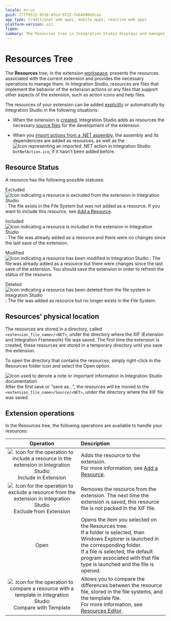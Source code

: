 ```yaml
---
locale: en-us
guid: 27ff9512-9516-45cd-9722-feb4690e5caa
app_type: traditional web apps, mobile apps, reactive web apps
platform-version: o11
figma:
summary: The Resources tree in Integration Studio displays and manages the files associated with an extension, including their addition, status, and physical location
---
```

# Resources Tree

The **Resources** tree, in the extension [workspace](<workspace.md>), presents the resources associated with the current extension and provides the necessary operations to manage them. In Integration Studio, resources are files that implement the behavior of the extension actions or any files that support other aspects of the extension, such as action icons and help files.

The resources of your extension can be added [explicitly](<../../extensibility-and-integration/integration-studio/managing-extensions/resource-define.md>) or automatically by Integration Studio in the following situations:

  * When the extension is [created](<../../extensibility-and-integration/integration-studio/extension-life-cycle/extension-create.md>), Integration Studio adds as resources the necessary [source files](<../../extensibility-and-integration/integration-studio/getting-started/extension-source-files.md>) for the development of the extension.

  * When you [import actions from a .NET assembly](<../../extensibility-and-integration/integration-studio/managing-extensions/net-assembly-import-action.md>), the assembly and its dependencies are added as resources, as well as the ![Icon representing an imported .NET action in Integration Studio](images/imported-action.gif "Imported .NET Action Icon") `DotNetAction.ico`, if it hasn't been added before.

## Resource Status

A resource has the following possible statuses:

Excluded ![Icon indicating a resource is excluded from the extension in Integration Studio](images/resource-faded.gif "Excluded Resource Icon")
:   The file exists in the File System but was not added as a resource. If you want to include this resource, see [Add a Resource](<../../extensibility-and-integration/integration-studio/managing-extensions/resource-define.md>).

Included ![Icon indicating a resource is included in the extension in Integration Studio](images/resource-add.gif "Included Resource Icon")
:   The file was already added as a resource and there were no changes since the last save of the extension.

Modified ![Icon indicating a resource has been modified in Integration Studio](images/resource-modified.gif "Modified Resource Icon")
:   The file was already added as a resource but there were changes since the last save of the extension. You should save the extension in order to refresh the status of the resource.

Deleted ![Icon indicating a resource has been deleted from the file system in Integration Studio](images/resource-broken.gif "Deleted Resource Icon")
:   The file was added as resource but no longer exists in the File System.

## Resources' physical location

The resources are stored in a directory, called `<extension_file_name>/<NET>`, under the directory where the XIF (Extension and Integration Framework) file was saved. The first time the extension is created, these resources are stored in a temporary directory until you save the extension.

To open the directory that contains the resources, simply right-click in the Resources folder icon and select the Open option.

![Icon used to denote a note or important information in Integration Studio documentation](images/note.gif "Note Icon") After the first save or "save as...", the resources will be moved to the `<extension_file_name>/Source/<NET>`, under the directory where the XIF file was saved.

## Extension operations

In the Resources tree, the following operations are available to handle your resources:

Operation | Description
:--------:|:-----------
![Icon for the operation to include a resource in the extension in Integration Studio](images/resource-include.gif "Include Resource Icon") Include in Extension | Adds the resource to the extension.<br/>For more information, see [Add a Resource](<../../extensibility-and-integration/integration-studio/managing-extensions/resource-define.md>).
![Icon for the operation to exclude a resource from the extension in Integration Studio](images/resource-exclude.gif "Exclude Resource Icon") Exclude from Extension | Removes the resource from the extension. The next time the extension is saved, this resource file is not packed in the XIF file.
Open | Opens the item you selected on the Resources tree.<br/>If a folder is selected, then Windows Explorer is launched in the corresponding folder.<br/>If a file is selected, the default program associated with that file type is launched and the file is opened.
![Icon for the operation to compare a resource with a template in Integration Studio](images/resource-compare.gif "Compare Resource Icon") Compare with Template | Allows you to compare the differences between the resource file, stored in the file systems, and the template file.<br/>For more information, see [Resources Editor](<editor/resource.md>).
